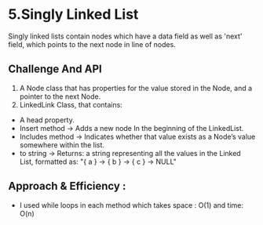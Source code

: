 # 5.Singly Linked List
Singly linked lists contain nodes which have a data field as well as 'next' field, which points to the next node in line of nodes.
## Challenge And API
1. A Node class that has properties for the value stored in the Node, and a pointer to the next Node.
2. LinkedLink Class, that contains:
- A head property.
- Insert method -> Adds a new node In the beginning of the LinkedList.
- Includes method -> Indicates whether that value exists as a Node’s value somewhere within the list.
- to string -> Returns: a string representing all the values in the Linked List, formatted as:
  "{ a } -> { b } -> { c } -> NULL"
## Approach & Efficiency :
- I used while loops in each method which takes space : O(1) and time: O(n)
